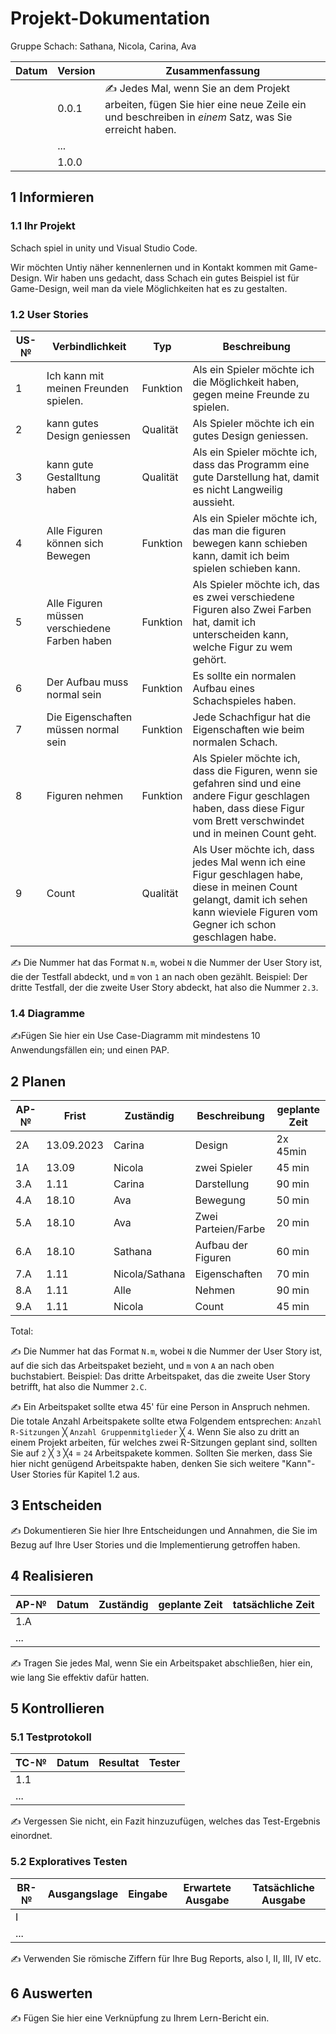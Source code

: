 # Projekt-Dokumentation

Gruppe Schach: Sathana, Nicola, Carina, Ava

| Datum | Version | Zusammenfassung                                              |
| ----- | ------- | ------------------------------------------------------------ |
|       | 0.0.1   | ✍️ Jedes Mal, wenn Sie an dem Projekt arbeiten, fügen Sie hier eine neue Zeile ein und beschreiben in *einem* Satz, was Sie erreicht haben. |
|       | ...     |                                                              |
|       | 1.0.0   |                                                              |

## 1 Informieren

### 1.1 Ihr Projekt

Schach spiel in unity und Visual Studio Code.

Wir möchten Untiy näher kennenlernen und in Kontakt kommen mit Game-Design. Wir haben uns gedacht, dass Schach ein gutes Beispiel ist für Game-Design, weil man da viele Möglichkeiten hat es zu gestalten.
### 1.2 User Stories

| US-№ | Verbindlichkeit | Typ  | Beschreibung                       |
| ---- | --------------- | ---- | ---------------------------------- |
| 1    | Ich kann mit meinen Freunden spielen. | Funktion | Als ein Spieler möchte ich die Möglichkeit haben, gegen meine Freunde zu spielen. |
| 2  | kann gutes Design geniessen | Qualität | Als Spieler möchte ich ein gutes Design geniessen.|
| 3  | kann gute Gestalltung haben | Qualität | Als ein Spieler möchte ich, dass das Programm eine gute Darstellung hat, damit es nicht Langweilig aussieht.|
| 4  | Alle Figuren können sich Bewegen | Funktion | Als ein Spieler möchte ich, das man die figuren bewegen kann schieben kann, damit ich beim spielen schieben kann.|
| 5  | Alle Figuren müssen verschiedene Farben haben | Funktion | Als Spieler möchte ich, das es zwei verschiedene Figuren also Zwei Farben hat, damit ich unterscheiden kann, welche Figur zu wem gehört.|
| 6  | Der Aufbau muss normal sein | Funktion | Es sollte ein normalen Aufbau eines Schachspieles haben.|
| 7  | Die Eigenschaften müssen normal sein | Funktion | Jede Schachfigur hat die Eigenschaften wie beim normalen Schach.|
|8| Figuren nehmen| Funktion| Als Spieler möchte ich, dass die Figuren, wenn sie gefahren sind und eine andere Figur geschlagen haben, dass diese Figur vom Brett verschwindet und in meinen Count geht. |
|9| Count| Qualität| Als User möchte ich, dass jedes Mal wenn ich eine Figur geschlagen habe, diese in meinen Count gelangt, damit ich sehen kann wieviele Figuren vom Gegner ich schon geschlagen habe.|

✍️ Die Nummer hat das Format `N.m`, wobei `N` die Nummer der User Story ist, die der Testfall abdeckt, und `m` von `1` an nach oben gezählt. Beispiel: Der dritte Testfall, der die zweite User Story abdeckt, hat also die Nummer `2.3`.

### 1.4 Diagramme

✍️Fügen Sie hier ein Use Case-Diagramm mit mindestens 10 Anwendungsfällen ein; und einen PAP.

## 2 Planen

| AP-№ | Frist | Zuständig | Beschreibung | geplante Zeit |
| ---- | ----- | --------- | ------------ | ------------- |
| 2A  | 13.09.2023 | Carina | Design | 2x 45min |
|  1A|  13.09     |    Nicola       |   zwei Spieler        |  45 min     |
| 3.A |   1.11    |    Carina       |   Darstellung           |       90 min        |
| 4.A |   18.10    |   Ava        |     Bewegung         |   50 min            |
| 5.A  |   18.10    |   Ava        |    Zwei Parteien/Farbe          |  20 min         |
| 6.A  |  18.10     |      Sathana     |       Aufbau der Figuren       |      60 min         |
|7.A  |  1.11     |   Nicola/Sathana        |      Eigenschaften        |     70 min          |
|8.A|   1.11    |     Alle      |      Nehmen        |       90 min        |
|9.A| 1.11| Nicola| Count| 45 min|

Total: 

✍️ Die Nummer hat das Format `N.m`, wobei `N` die Nummer der User Story ist, auf die sich das Arbeitspaket bezieht, und `m` von `A` an nach oben buchstabiert. Beispiel: Das dritte Arbeitspaket, das die zweite User Story betrifft, hat also die Nummer `2.C`.

✍️ Ein Arbeitspaket sollte etwa 45' für eine Person in Anspruch nehmen. Die totale Anzahl Arbeitspakete sollte etwa Folgendem entsprechen: `Anzahl R-Sitzungen` ╳ `Anzahl Gruppenmitglieder` ╳ `4`. Wenn Sie also zu dritt an einem Projekt arbeiten, für welches zwei R-Sitzungen geplant sind, sollten Sie auf `2` ╳ `3` ╳`4` = `24` Arbeitspakete kommen. Sollten Sie merken, dass Sie hier nicht genügend Arbeitspakte haben, denken Sie sich weitere "Kann"-User Stories für Kapitel 1.2 aus.

## 3 Entscheiden

✍️ Dokumentieren Sie hier Ihre Entscheidungen und Annahmen, die Sie im Bezug auf Ihre User Stories und die Implementierung getroffen haben.

## 4 Realisieren

| AP-№ | Datum | Zuständig | geplante Zeit | tatsächliche Zeit |
| ---- | ----- | --------- | ------------- | ----------------- |
| 1.A  |       |           |               |                   |
| ...  |       |           |               |                   |

✍️ Tragen Sie jedes Mal, wenn Sie ein Arbeitspaket abschließen, hier ein, wie lang Sie effektiv dafür hatten.

## 5 Kontrollieren

### 5.1 Testprotokoll

| TC-№ | Datum | Resultat | Tester |
| ---- | ----- | -------- | ------ |
| 1.1  |       |          |        |
| ...  |       |          |        |

✍️ Vergessen Sie nicht, ein Fazit hinzuzufügen, welches das Test-Ergebnis einordnet.

### 5.2 Exploratives Testen

| BR-№ | Ausgangslage | Eingabe | Erwartete Ausgabe | Tatsächliche Ausgabe |
| ---- | ------------ | ------- | ----------------- | -------------------- |
| I    |              |         |                   |                      |
| ...  |              |         |                   |                      |

✍️ Verwenden Sie römische Ziffern für Ihre Bug Reports, also I, II, III, IV etc.

## 6 Auswerten

✍️ Fügen Sie hier eine Verknüpfung zu Ihrem Lern-Bericht ein.
